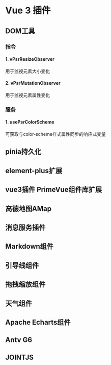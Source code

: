 # Vue 3 插件

## DOM工具

### 指令

#### 1. vPsrResizeObserver

用于监视元素大小变化

#### 2. vPsrMutationObserver

用于监视元素属性变化

### 服务

#### 1. usePsrColorScheme

可获取与color-scheme样式属性同步的响应式变量

## pinia持久化

## element-plus扩展

## vue3插件 PrimeVue组件库扩展

## 高德地图AMap

## 消息服务插件

## Markdown组件

## 引导线组件

## 拖拽缩放组件

## 天气组件

## Apache Echarts组件

## Antv G6

## JOINTJS